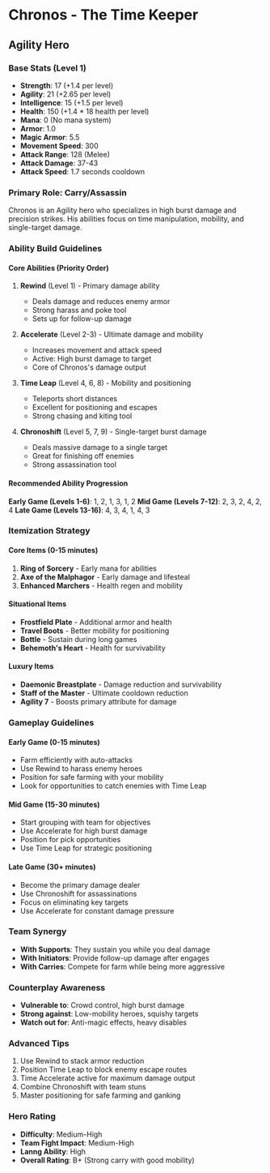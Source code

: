 # Chronos - The Time Keeper
## Agility Hero

### Base Stats (Level 1)
- **Strength**: 17 (+1.4 per level)
- **Agility**: 21 (+2.65 per level)
- **Intelligence**: 15 (+1.5 per level)
- **Health**: 150 (+1.4 * 18 health per level)
- **Mana**: 0 (No mana system)
- **Armor**: 1.0
- **Magic Armor**: 5.5
- **Movement Speed**: 300
- **Attack Range**: 128 (Melee)
- **Attack Damage**: 37-43
- **Attack Speed**: 1.7 seconds cooldown

### Primary Role: Carry/Assassin
Chronos is an Agility hero who specializes in high burst damage and precision strikes. His abilities focus on time manipulation, mobility, and single-target damage.

### Ability Build Guidelines

#### Core Abilities (Priority Order)
1. **Rewind** (Level 1) - Primary damage ability
   - Deals damage and reduces enemy armor
   - Strong harass and poke tool
   - Sets up for follow-up damage

2. **Accelerate** (Level 2-3) - Ultimate damage and mobility
   - Increases movement and attack speed
   - Active: High burst damage to target
   - Core of Chronos's damage output

3. **Time Leap** (Level 4, 6, 8) - Mobility and positioning
   - Teleports short distances
   - Excellent for positioning and escapes
   - Strong chasing and kiting tool

4. **Chronoshift** (Level 5, 7, 9) - Single-target burst damage
   - Deals massive damage to a single target
   - Great for finishing off enemies
   - Strong assassination tool

#### Recommended Ability Progression
**Early Game (Levels 1-6)**: 1, 2, 1, 3, 1, 2
**Mid Game (Levels 7-12)**: 2, 3, 2, 4, 2, 4
**Late Game (Levels 13-16)**: 4, 3, 4, 1, 4, 3

### Itemization Strategy

#### Core Items (0-15 minutes)
1. **Ring of Sorcery** - Early mana for abilities
2. **Axe of the Malphagor** - Early damage and lifesteal
3. **Enhanced Marchers** - Health regen and mobility

#### Situational Items
- **Frostfield Plate** - Additional armor and health
- **Travel Boots** - Better mobility for positioning
- **Bottle** - Sustain during long games
- **Behemoth's Heart** - Health for survivability

#### Luxury Items
- **Daemonic Breastplate** - Damage reduction and survivability
- **Staff of the Master** - Ultimate cooldown reduction
- **Agility 7** - Boosts primary attribute for damage

### Gameplay Guidelines

#### Early Game (0-15 minutes)
- Farm efficiently with auto-attacks
- Use Rewind to harass enemy heroes
- Position for safe farming with your mobility
- Look for opportunities to catch enemies with Time Leap

#### Mid Game (15-30 minutes)
- Start grouping with team for objectives
- Use Accelerate for high burst damage
- Position for pick opportunities
- Use Time Leap for strategic positioning

#### Late Game (30+ minutes)
- Become the primary damage dealer
- Use Chronoshift for assassinations
- Focus on eliminating key targets
- Use Accelerate for constant damage pressure

### Team Synergy
- **With Supports**: They sustain you while you deal damage
- **With Initiators**: Provide follow-up damage after engages
- **With Carries**: Compete for farm while being more aggressive

### Counterplay Awareness
- **Vulnerable to**: Crowd control, high burst damage
- **Strong against**: Low-mobility heroes, squishy targets
- **Watch out for**: Anti-magic effects, heavy disables

### Advanced Tips
1. Use Rewind to stack armor reduction
2. Position Time Leap to block enemy escape routes
3. Time Accelerate active for maximum damage output
4. Combine Chronoshift with team stuns
5. Master positioning for safe farming and ganking

### Hero Rating
- **Difficulty**: Medium-High
- **Team Fight Impact**: Medium-High
- **Lanng Ability**: High
- **Overall Rating**: B+ (Strong carry with good mobility)
